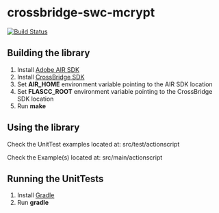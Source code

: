 crossbridge-swc-mcrypt
======================

[![Build Status](https://travis-ci.org/crossbridge-community/crossbridge-swc-mcrypt.svg?branch=master)](https://travis-ci.org/crossbridge-community/crossbridge-swc-mcrypt)

## Building the library

1. Install [Adobe AIR SDK](https://www.adobe.com/devnet/air/air-sdk-download.html)
2. Install [CrossBridge SDK](http://sourceforge.net/projects/crossbridge-community/files/)
3. Set **AIR_HOME** environment variable pointing to the AIR SDK location
4. Set **FLASCC_ROOT** environment variable pointing to the CrossBridge SDK location
5. Run **make**

## Using the library

Check the UnitTest examples located at: src/test/actionscript

Check the Example(s) located at: src/main/actionscript

## Running the UnitTests

1. Install [Gradle](http://www.gradle.org/)
2. Run **gradle**
